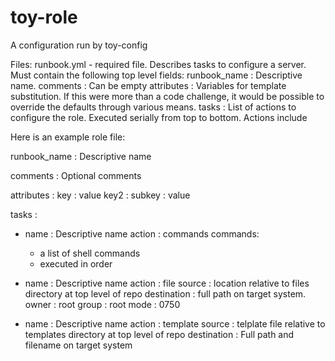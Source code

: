 # toy-role
A configuration run by toy-config

Files:
runbook.yml - required file. Describes tasks to configure a server. Must contain the
following top level fields:
    runbook_name : Descriptive name.
    comments : Can be empty
    attributes : Variables for template substitution. If this were more than a code challenge, it would
            be possible to override the defaults through various means.
    tasks : List of actions to configure the role. Executed serially from top to bottom. Actions include


Here is an example role file:

runbook_name : Descriptive name

comments : Optional comments

attributes :
  key : value
  key2 :
    subkey : value

tasks :

- name : Descriptive name
  action : commands
  commands:
  - a list of shell commands
  - executed in order

- name : Descriptive name
  action : file
  source : location relative to files directory at top level of repo
  destination : full path on target system.
  owner : root
  group : root
  mode : 0750


- name : Descriptive name
  action : template
  source : telplate file relative to templates directory at top level of repo
  destination : Full path and filename on target system

